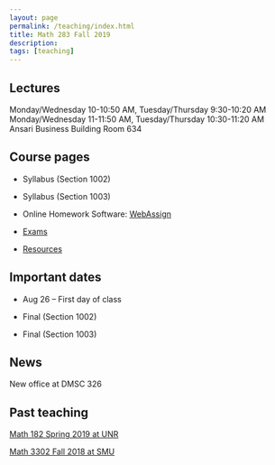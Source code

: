 ```yaml
---
layout: page
permalink: /teaching/index.html
title: Math 283 Fall 2019
description: 
tags: [teaching]
---
```


## Lectures 

Monday/Wednesday 10-10:50 AM, Tuesday/Thursday    9:30-10:20 AM <br /> 
Monday/Wednesday 11-11:50 AM, Tuesday/Thursday   10:30-11:20 AM <br />
Ansari Business Building Room 634

## Course pages

* Syllabus (Section 1002)

* Syllabus (Section 1003)

* Online Homework Software: [WebAssign](https://www.webassign.net/)

* <a href="/teaching/math283f19/exams/index.html">Exams</a>

* <a href="/teaching/math283f19/resources/index.html">Resources</a>

## Important dates

* Aug 26 – First day of class

* Final (Section 1002) 
 
* Final (Section 1003) 

## News

New office at DMSC 326

## Past teaching

<a href="/teaching/math182s19/index.html">Math 182 Spring 2019 at UNR</a>

<a href="/teaching/math3302f18/index.html">Math 3302 Fall 2018 at SMU</a>












